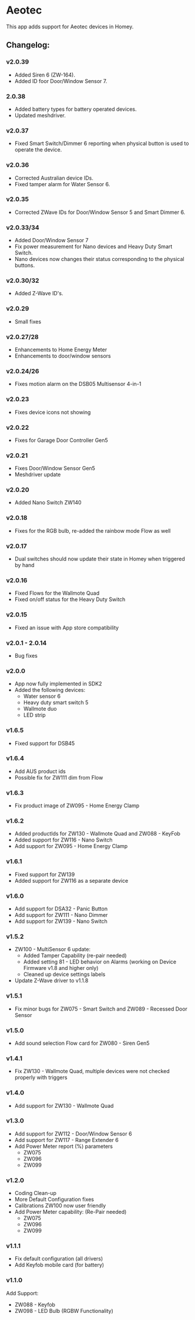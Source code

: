 # Aeotec

This app adds support for Aeotec devices in Homey.

## Changelog:

### v2.0.39
- Added Siren 6 (ZW-164).
- Added ID foor Door/Window Sensor 7.
### 2.0.38
- Added battery types for battery operated devices.
- Updated meshdriver.

### v2.0.37
- Fixed Smart Switch/Dimmer 6 reporting when physical button is used to operate the device.

### v2.0.36
- Corrected Australian device IDs.
- Fixed tamper alarm for Water Sensor 6.
### v2.0.35
- Corrected ZWave IDs for Door/Window Sensor 5 and Smart Dimmer 6.

### v2.0.33/34
- Added Door/Window Sensor 7
- Fix power measurement for Nano devices and Heavy Duty Smart Switch.
- Nano devices now changes their status corresponding to the physical buttons.

### v2.0.30/32
- Added Z-Wave ID's.

### v2.0.29
- Small fixes

### v2.0.27/28
- Enhancements to Home Energy Meter
- Enhancements to door/window sensors

### v2.0.24/26
- Fixes motion alarm on the DSB05 Multisensor 4-in-1

### v2.0.23
- Fixes device icons not showing

### v2.0.22
- Fixes for Garage Door Controller Gen5

### v2.0.21
- Fixes Door/Window Sensor Gen5
- Meshdriver update

### v2.0.20
- Added Nano Switch ZW140

### v2.0.18
- Fixes for the RGB bulb, re-added the rainbow mode Flow as well

### v2.0.17
- Dual switches should now update their state in Homey when triggered by hand

### v2.0.16
- Fixed Flows for the Wallmote Quad
- Fixed on/off status for the Heavy Duty Switch

### v2.0.15
- Fixed an issue with App store compatibility

### v2.0.1 - 2.0.14
- Bug fixes

### v2.0.0
- App now fully implemented in SDK2
- Added the following devices:
  - Water sensor 6
  - Heavy duty smart switch 5
  - Wallmote duo
  - LED strip

### v1.6.5
- Fixed support for DSB45

### v1.6.4
- Add AUS product ids
- Possible fix for ZW111 dim from Flow

### v1.6.3
- Fix product image of ZW095 - Home Energy Clamp

### v1.6.2
- Added productIds for ZW130 - Wallmote Quad and ZW088 - KeyFob
- Added support for ZW116 - Nano Switch
- Add support for ZW095 - Home Energy Clamp

### v1.6.1
- Fixed support for ZW139
- Added support for ZW116 as a separate device

### v1.6.0
- Add support for DSA32 - Panic Button
- Add support for ZW111 - Nano Dimmer
- Add support for ZW139 - Nano Switch

### v1.5.2
- ZW100 - MultiSensor 6 update:
  - Added Tamper Capability (re-pair needed)
  - Added setting 81 - LED behavior on Alarms (working on Device Firmware v1.8 and higher only)
  - Cleaned up device settings labels
- Update Z-Wave driver to v1.1.8

### v1.5.1
- Fix minor bugs for ZW075 - Smart Switch and ZW089 - Recessed Door Sensor

### v1.5.0
- Add sound selection Flow card for ZW080 - Siren Gen5

### v1.4.1
- Fix ZW130 - Wallmote Quad, multiple devices were not checked properly with triggers

### v1.4.0
- Add support for ZW130 - Wallmote Quad

### v1.3.0
- Add support for ZW112 - Door/Window Sensor 6
- Add support for ZW117 - Range Extender 6
- Add Power Meter report (%) parameters
  - ZW075
  - ZW096
  - ZW099

### v1.2.0
- Coding Clean-up
- More Default Configuration fixes
- Calibrations ZW100 now user friendly
- Add Power Meter capability: (Re-Pair needed)
  - ZW075
  - ZW096
  - ZW099

### v1.1.1
- Fix default configuration (all drivers)
- Add Keyfob mobile card (for battery)

### v1.1.0
Add Support:
- ZW088 - Keyfob
- ZW098 - LED Bulb (RGBW Functionality)
